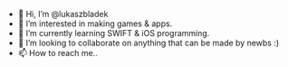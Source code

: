 - 👋 Hi, I’m @lukaszbladek
- 👀 I’m interested in making games & apps.
- 🌱 I’m currently learning SWIFT & iOS programming.
- 💞️ I’m looking to collaborate on anything that can be made by newbs :)
- 📫 How to reach me..

<!---
lukaszbladek/lukaszbladek is a ✨ special ✨ repository because its `README.md` (this file) appears on your GitHub profile.
You can click the Preview link to take a look at your changes.
--->
